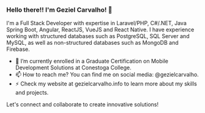 ### Hello there!! I'm Geziel Carvalho! 👋

I'm a Full Stack Developer with expertise in Laravel/PHP,  C#/.NET, Java Spring Boot, Angular, ReactJS, VueJS and React Native. I have experience working with structured databases such as PostgreSQL, SQL Server and MySQL, as well as non-structured databases such as MongoDB and Firebase.

- 🔭 I’m currently enrolled in a Graduate Certification on Mobile Development Solutions at Conestoga College.
- 📫 How to reach me? You can find me on social media: @gezielcarvalho.
- ⚡ Check my website at gezielcarvalho.info to learn more about my skills and projects.

Let's connect and collaborate to create innovative solutions!
